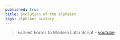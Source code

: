 ```yaml
---
published: true
title: Evolution of the alphabet
tags: alphabet history
---
```

> Earliest Forms to Modern Latin Script - [youtube](https://www.youtube.com/watch?v=3kGuN8WIGNc)
